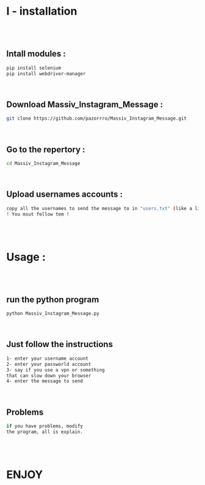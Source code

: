 # I - installation

<br><br>

## Intall modules :
```bash
pip install selenium
pip install webdriver-manager
```
<br>

## Download Massiv_Instagram_Message :
```bash
git clone https://github.com/pazorrro/Massiv_Instagram_Message.git
```
<br>

## Go to the repertory :
```bash
cd Massiv_Instagram_Message
```
<br>

## Upload usernames accounts :
```bash
copy all the usernames to send the message to in "users.txt" (like a list) .
! You msut follow tem !
```

<br><br>

# Usage :

<br><br>

## run the python program

```bash
python Massiv_Instagram_Message.py
```
<br>

## Just follow the instructions

```bash
1- enter your username account
2- enter your passworld account
3- say if you use a vpn or something
that can slow down your browser
4- enter the message to send
```

<br>

## Problems
```bash
if you have problems, modify
the program, all is explain.
```

<br><br>

# ENJOY
